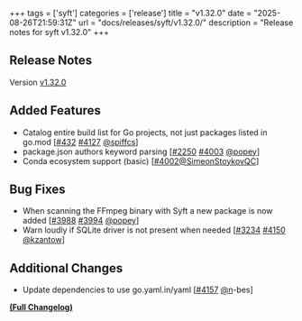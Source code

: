 +++
tags = ['syft']
categories = ['release']
title = "v1.32.0"
date = "2025-08-26T21:59:31Z"
url = "docs/releases/syft/v1.32.0/"
description = "Release notes for syft v1.32.0"
+++

## Release Notes

Version [v1.32.0](https://github.com/anchore/syft/releases/tag/v1.32.0)

## Added Features

- Catalog entire build list for Go projects, not just packages listed in go.mod [[#432](https://github.com/anchore/syft/issues/432) [#4127](https://github.com/anchore/syft/pull/4127) [@spiffcs](https://github.com/spiffcs)]
- package.json authors keyword parsing [[#2250](https://github.com/anchore/syft/issues/2250) [#4003](https://github.com/anchore/syft/pull/4003) [@popey](https://github.com/popey)]
- Conda ecosystem support (basic) [[#4002](https://github.com/anchore/syft/pull/4002)[@SimeonStoykovQC](https://github.com/SimeonStoykovQC)]

## Bug Fixes

- When scanning the FFmpeg binary with Syft a new package is now added [[#3988](https://github.com/anchore/syft/issues/3988) [#3994](https://github.com/anchore/syft/pull/3994) [@popey](https://github.com/popey)]
- Warn loudly if SQLite driver is not present when needed [[#3234](https://github.com/anchore/syft/issues/3234) [#4150](https://github.com/anchore/syft/pull/4150) [@kzantow](https://github.com/kzantow)]

## Additional Changes

- Update dependencies to use go.yaml.in/yaml [[#4157](https://github.com/anchore/syft/pull/4157) [@n](https://github.com/n)-bes]

**[(Full Changelog)](https://github.com/anchore/syft/compare/v1.31.0...v1.32.0)**
